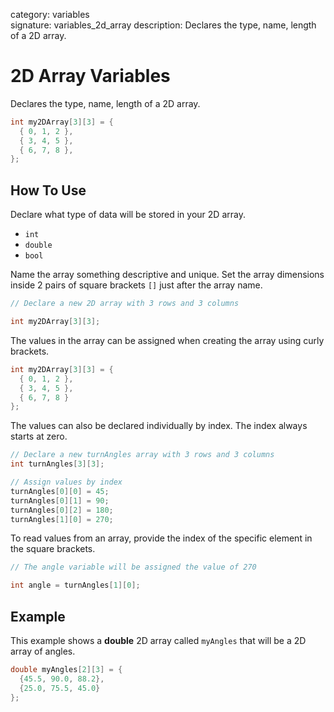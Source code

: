 category: variables  
signature: variables_2d_array
description: Declares the type, name, length of a 2D array. 

# 2D Array Variables

Declares the type, name, length of a 2D array. 

```cpp
int my2DArray[3][3] = { 
  { 0, 1, 2 },
  { 3, 4, 5 },
  { 6, 7, 8 },
};
```

## How To Use

Declare what type of data will be stored in your 2D array. 

- `int`
- `double`
- `bool`

Name the array something descriptive and unique. Set the array dimensions inside 2 pairs of square brackets `[]` just after the array name. 

```cpp
// Declare a new 2D array with 3 rows and 3 columns

int my2DArray[3][3];
```

The values in the array can be assigned when creating the array using curly brackets.

```cpp
int my2DArray[3][3] = { 
  { 0, 1, 2 },
  { 3, 4, 5 },
  { 6, 7, 8 }
};
```

The values can also be declared individually by index. The index always starts at zero. 

```cpp
// Declare a new turnAngles array with 3 rows and 3 columns
int turnAngles[3][3];

// Assign values by index
turnAngles[0][0] = 45;
turnAngles[0][1] = 90;
turnAngles[0][2] = 180;
turnAngles[1][0] = 270;
```

To read values from an array, provide the index of the specific element in the square brackets.

```cpp
// The angle variable will be assigned the value of 270

int angle = turnAngles[1][0];
```

## Example

This example shows a **double** 2D array called `myAngles` that will be a 2D array of angles.

```cpp
double myAngles[2][3] = {
  {45.5, 90.0, 88.2},
  {25.0, 75.5, 45.0}
};
```

<advanced>
</advanced>